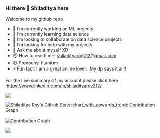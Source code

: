 ### Hi there 👋 Shiladitya here

Welcome to my github repo

- 🔭 I’m currently working on ML projects
- 🌱 I’m currently learning data science
- 👯 I’m looking to collaborate on data science projects
- 🤔 I’m looking for help with my projects
- 💬 Ask me about myself XD
- 📫 How to reach me: shiladityaroy212@gmail.com
- 😄 Pronouns: titanium
- ⚡ Fun fact: I am a great anime lover...My dp says it all!!

For the Live summary of my account please click here :https://www.linkedin.com/in/shiladityaroy212/


![](https://komarev.com/ghpvc/?username=shiladityaroy212&color=blue&style=flat-square)

<img align="left" alt="Shiladitya Roy's Github Stats" src="https://github-readme-stats.vercel.app/api?username=shiladityaroy212&theme=chartreuse-dark&show_icons=true&hide_border=true"/>


<summary>:chart_with_upwards_trend: 
   Contribution Graph </summary>
   <br/>
   <img src="https://activity-graph.herokuapp.com/graph?username=shiladityaroy212&theme=xcode" alt="Contribution Graph" align="center" />

<br>
<p>
  <a href="https://github.com/shiladityaroy212" >  <img src="https://github.com/shiladityaroy212/shiladityaroy212/blob/output/github-contribution-grid-snake.gif" align="center" /> </a>
  </p>
